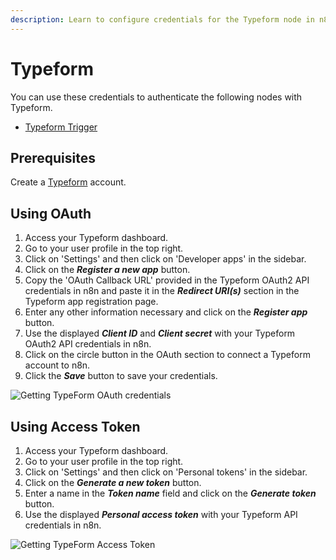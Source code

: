 ```yaml
---
description: Learn to configure credentials for the Typeform node in n8n
---
```


# Typeform

You can use these credentials to authenticate the following nodes with Typeform.
- [Typeform Trigger](../../nodes-library/trigger-nodes/TypeformTrigger/README.md)

## Prerequisites

Create a [Typeform](https://typeform.com/) account.

## Using OAuth

1. Access your Typeform dashboard.
2. Go to your user profile in the top right.
3. Click on 'Settings' and then click on 'Developer apps' in the sidebar.
4. Click on the ***Register a new app*** button.
5. Copy the 'OAuth Callback URL' provided in the Typeform OAuth2 API credentials in n8n and paste it in the ***Redirect URI(s)*** section in the Typeform app registration page.
6. Enter any other information necessary and click on the ***Register app*** button.
7. Use the displayed ***Client ID*** and ***Client secret*** with your Typeform OAuth2 API credentials in n8n.
8. Click on the circle button in the OAuth section to connect a Typeform account to n8n.
9. Click the ***Save*** button to save your credentials.

![Getting TypeForm OAuth credentials](./using-oauth.gif)

## Using Access Token

1. Access your Typeform dashboard.
2. Go to your user profile in the top right.
3. Click on 'Settings' and then click on 'Personal tokens' in the sidebar.
4. Click on the ***Generate a new token*** button.
5. Enter a name in the ***Token name*** field and click on the ***Generate token*** button.
6. Use the displayed ***Personal access token*** with your Typeform API credentials in n8n.

![Getting TypeForm Access Token](./using-access-token.gif)
